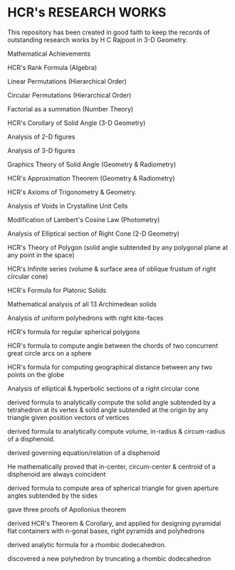 # HCR's RESEARCH WORKS
This repository has been created in good faith to keep the records of outstanding research works by H C Rajpoot in 3-D Geometry. 
              
Mathematical Achievements

HCR's Rank Formula (Algebra)

Linear Permutations (Hierarchical Order)

Circular Permutations (Hierarchical Order)


Factorial as a summation (Number Theory)

HCR's Corollary of Solid Angle (3-D Geometry)

Analysis of 2-D figures

Analysis of 3-D figures


Graphics Theory of Solid Angle (Geometry & Radiometry)

HCR's Approximation Theorem (Geometry & Radiometry)

HCR's Axioms of Trigonometry & Geometry.

Analysis of Voids in Crystalline Unit Cells 

Modification of Lambert's Cosine Law (Photometry)

Analysis of Elliptical section of Right Cone (2-D Geometry)

HCR's Theory of Polygon (solid angle subtended by any polygonal plane at any point in the space)

HCR's Infinite series (volume & surface area of oblique frustum of right circular cone)

HCR's Formula for Platonic Solids

Mathematical analysis of all 13 Archimedean solids 

Analysis of uniform polyhedrons with right kite-faces

HCR's formula for regular spherical polygons

HCR's formula to compute angle between the chords of two concurrent great circle arcs on a sphere

HCR's formula for computing geographical distance between any two points on the globe

Analysis of elliptical & hyperbolic sections of a right circular cone

derived formula to analytically compute the solid angle subtended by a tetrahedron at its vertex & solid angle subtended at the origin 
by any triangle given position vectors of vertices

derived formula to analytically compute volume, in-radius & circum-radius of a disphenoid.

derived governing equation/relation of a disphenoid

He mathematically proved that in-center, circum-center & centroid of a disphenoid are always coincident

derived formula to compute area of spherical triangle for given aperture angles subtended by the sides

gave three proofs of Apollonius theorem

derived HCR's Theorem & Corollary, and applied for designing pyramidal flat containers with n-gonal bases, right pyramids and 
polyhedrons

derived analytic formula for a rhombic dodecahedron.

discovered a new polyhedron by truncating a rhombic dodecahedron
